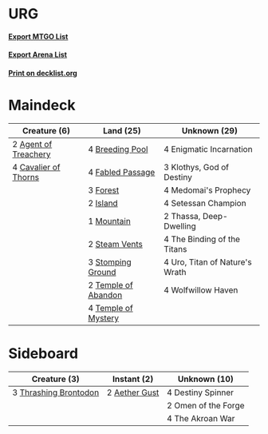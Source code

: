 # URG

#### [Export MTGO List](../collection/URG/URG.txt)
#### [Export Arena List](../collection/URG/URG_arena.txt)
#### [Print on decklist.org](http://decklist.org/?deckmain=2%09Agent%20of%20Treachery%0A4%09Breeding%20Pool%0A4%09Cavalier%20of%20Thorns%0A4%09Enigmatic%20Incarnation%0A4%09Fabled%20Passage%0A3%09Forest%0A2%09Island%0A3%09Klothys,%20God%20of%20Destiny%0A4%09Medomai's%20Prophecy%0A1%09Mountain%0A4%09Setessan%20Champion%0A2%09Steam%20Vents%0A3%09Stomping%20Ground%0A2%09Temple%20of%20Abandon%0A4%09Temple%20of%20Mystery%0A2%09Thassa,%20Deep-Dwelling%0A4%09The%20Binding%20of%20the%20Titans%0A4%09Uro,%20Titan%20of%20Nature's%20Wrath%0A4%09Wolfwillow%20Haven&deckside=2%09Aether%20Gust%0A4%09Destiny%20Spinner%0A2%09Omen%20of%20the%20Forge%0A4%09The%20Akroan%20War%0A3%09Thrashing%20Brontodon)
# Maindeck

|                                         Creature (6)                                          |                                          Land (25)                                           |         Unknown (29)         |
|-----------------------------------------------------------------------------------------------|----------------------------------------------------------------------------------------------|------------------------------|
|2 [Agent of Treachery](http://gatherer.wizards.com/Pages/Card/Details.aspx?multiverseid=466797)|4 [Breeding Pool](http://gatherer.wizards.com/Pages/Card/Details.aspx?multiverseid=97088)     |4 Enigmatic Incarnation       |
|4 [Cavalier of Thorns](http://gatherer.wizards.com/Pages/Card/Details.aspx?multiverseid=466921)|4 [Fabled Passage](http://gatherer.wizards.com/Pages/Card/Details.aspx?multiverseid=473206)   |3 Klothys, God of Destiny     |
|                                                                                               |3 [Forest](http://gatherer.wizards.com/Pages/Card/Details.aspx?multiverseid=439860)           |4 Medomai's Prophecy          |
|                                                                                               |2 [Island](http://gatherer.wizards.com/Pages/Card/Details.aspx?multiverseid=439857)           |4 Setessan Champion           |
|                                                                                               |1 [Mountain](http://gatherer.wizards.com/Pages/Card/Details.aspx?multiverseid=439859)         |2 Thassa, Deep-Dwelling       |
|                                                                                               |2 [Steam Vents](http://gatherer.wizards.com/Pages/Card/Details.aspx?multiverseid=405109)      |4 The Binding of the Titans   |
|                                                                                               |3 [Stomping Ground](http://gatherer.wizards.com/Pages/Card/Details.aspx?multiverseid=405110)  |4 Uro, Titan of Nature's Wrath|
|                                                                                               |2 [Temple of Abandon](http://gatherer.wizards.com/Pages/Card/Details.aspx?multiverseid=373711)|4 Wolfwillow Haven            |
|                                                                                               |4 [Temple of Mystery](http://gatherer.wizards.com/Pages/Card/Details.aspx?multiverseid=373571)|                              |


# Sideboard

|                                          Creature (3)                                          |                                      Instant (2)                                       |   Unknown (10)    |
|------------------------------------------------------------------------------------------------|----------------------------------------------------------------------------------------|-------------------|
|3 [Thrashing Brontodon](http://gatherer.wizards.com/Pages/Card/Details.aspx?multiverseid=456570)|2 [Aether Gust](http://gatherer.wizards.com/Pages/Card/Details.aspx?multiverseid=466796)|4 Destiny Spinner  |
|                                                                                                |                                                                                        |2 Omen of the Forge|
|                                                                                                |                                                                                        |4 The Akroan War   |

